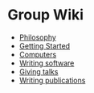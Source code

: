 # Group Wiki

- [Philosophy]()
- [Getting Started]()
- [Computers]()
- [Writing software]()
- [Giving talks]()
- [Writing publications]()
